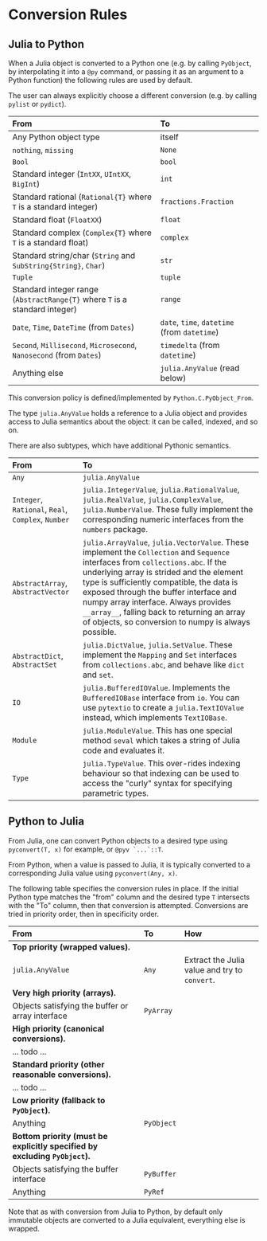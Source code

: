 # Conversion Rules

## Julia to Python

When a Julia object is converted to a Python one (e.g. by calling `PyObject`, by interpolating it into a `@py` command, or passing it as an argument to a Python function) the following rules are used by default.

The user can always explicitly choose a different conversion (e.g. by calling `pylist` or `pydict`).

| From | To |
| :--- | :- |
| Any Python object type | itself |
| `nothing`, `missing` | `None` |
| `Bool` | `bool` |
| Standard integer (`IntXX`, `UIntXX`, `BigInt`) | `int` |
| Standard rational (`Rational{T}` where `T` is a standard integer) | `fractions.Fraction` |
| Standard float (`FloatXX`) | `float` |
| Standard complex (`Complex{T}` where `T` is a standard float) | `complex` |
| Standard string/char (`String` and `SubString{String}`, `Char`) | `str` |
| `Tuple` | `tuple` |
| Standard integer range (`AbstractRange{T}` where `T` is a standard integer) | `range` |
| `Date`, `Time`, `DateTime` (from `Dates`) | `date`, `time`, `datetime` (from `datetime`) |
| `Second`, `Millisecond`, `Microsecond`, `Nanosecond` (from `Dates`) | `timedelta` (from `datetime`) |
| Anything else | `julia.AnyValue` (read below) |

This conversion policy is defined/implemented by `Python.C.PyObject_From`.

The type `julia.AnyValue` holds a reference to a Julia object and provides access to Julia semantics about the object: it can be called, indexed, and so on.

There are also subtypes, which have additional Pythonic semantics.

| From | To |
| :--- | :- |
| `Any` | `julia.AnyValue` |
| `Integer`, `Rational`, `Real`, `Complex`, `Number` | `julia.IntegerValue`, `julia.RationalValue`, `julia.RealValue`, `julia.ComplexValue`, `julia.NumberValue`. These fully implement the corresponding numeric interfaces from the `numbers` package. |
| `AbstractArray`, `AbstractVector` | `julia.ArrayValue`, `julia.VectorValue`. These implement the `Collection` and `Sequence` interfaces from `collections.abc`. If the underlying array is strided and the element type is sufficiently compatible, the data is exposed through the buffer interface and numpy array interface. Always provides `__array__`, falling back to returning an array of objects, so conversion to numpy is always possible. |
| `AbstractDict`, `AbstractSet` | `julia.DictValue`, `julia.SetValue`. These implement the `Mapping` and `Set` interfaces from `collections.abc`, and behave like `dict` and `set`. |
| `IO` | `julia.BufferedIOValue`. Implements the `BufferedIOBase` interface from `io`. You can use `pytextio` to create a `julia.TextIOValue` instead, which implements `TextIOBase`. |
| `Module` | `julia.ModuleValue`. This has one special method `seval` which takes a string of Julia code and evaluates it. |
| `Type` | `julia.TypeValue`. This over-rides indexing behaviour so that indexing can be used to access the "curly" syntax for specifying parametric types. |

## Python to Julia

From Julia, one can convert Python objects to a desired type using `pyconvert(T, x)` for example, or ```@pyv `...`::T```.

From Python, when a value is passed to Julia, it is typically converted to a corresponding Julia value using `pyconvert(Any, x)`.

The following table specifies the conversion rules in place. If the initial Python type matches the "from" column and the desired type `T` intersects with the "To" column, then that conversion is attempted. Conversions are tried in priority order, then in specificity order.

| From | To | How |
| :--- | :- | :-- |
| **Top priority (wrapped values).** |||
| `julia.AnyValue` | `Any` | Extract the Julia value and try to `convert`. |
| **Very high priority (arrays).** |||
| Objects satisfying the buffer or array interface | `PyArray` ||
| **High priority (canonical conversions).** |||
| ... todo ... |||
| **Standard priority (other reasonable conversions).** |||
| ... todo ... |||
| **Low priority (fallback to `PyObject`).**|||
| Anything | `PyObject` ||
| **Bottom priority (must be explicitly specified by excluding `PyObject`).** |||
| Objects satisfying the buffer interface | `PyBuffer` ||
| Anything | `PyRef` ||

Note that as with conversion from Julia to Python, by default only immutable objects are converted to a Julia equivalent, everything else is wrapped.
